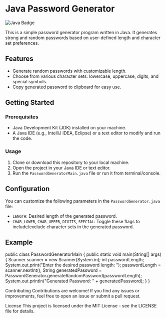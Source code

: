 # Java Password Generator

![Java Badge](https://img.shields.io/badge/language-Java-blue)

This is a simple password generator program written in Java. It generates strong and random passwords based on user-defined length and character set preferences.

## Features

- Generate random passwords with customizable length.
- Choose from various character sets: lowercase, uppercase, digits, and special symbols.
- Copy generated password to clipboard for easy use.

## Getting Started

### Prerequisites

- Java Development Kit (JDK) installed on your machine.
- A Java IDE (e.g., IntelliJ IDEA, Eclipse) or a text editor to modify and run the code.

### Usage

1. Clone or download this repository to your local machine.
2. Open the project in your Java IDE or text editor.
3. Run the `PasswordGeneratorMain.java` file or run it from terminal/console.

## Configuration

You can customize the following parameters in the `PasswordGenerator.java` file:

- `LENGTH`: Desired length of the generated password.
- `CHAR_LOWER`, `CHAR_UPPER`, `DIGITS`, `SPECIAL`: Toggle these flags to include/exclude character sets in the generated password.

## Example


public class PasswordGeneratorMain {
    public static void main(String[] args) {
        Scanner scanner = new Scanner(System.in);
        int passwordLength;
        System.out.print("Enter the desired password length: ");
        passwordLength = scanner.nextInt();
        String generatedPassword = PasswordGenerator.generateRandomPassword(passwordLength);
        System.out.println("Generated Password: " + generatedPassword);
    }
}


Contributing
Contributions are welcome! If you find any issues or improvements, feel free to open an issue or submit a pull request.

License
This project is licensed under the MIT License - see the LICENSE file for details.

